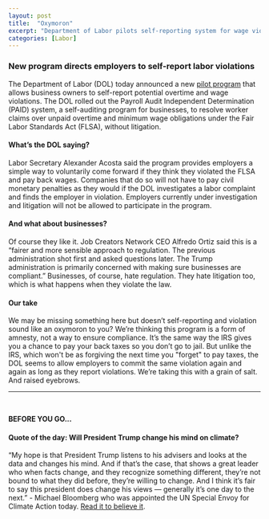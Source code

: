 ```yaml
---
layout: post
title:  "Oxymoron"
excerpt: "Department of Labor pilots self-reporting system for wage violations. Our quote of the day is from Michael Bloomberg on climate change and President Trump."
categories: [Labor]
---
```


### New program directs employers to self-report labor violations

The Department of Labor (DOL) today announced a new <a href="http://thehill.com/regulation/labor/377032-labor-department-launches-pilot-program-to-allow-businesses-to-self-report" target="_blank">pilot program</a> that allows business owners to self-report potential overtime and wage violations. The DOL rolled out the Payroll Audit Independent Determination (PAID) system, a self-auditing program for businesses, to resolve worker claims over unpaid overtime and minimum wage obligations under the Fair Labor Standards Act (FLSA), without litigation.

#### What’s the DOL saying?

Labor Secretary Alexander Acosta said the program provides employers a simple way to voluntarily come forward if they think they violated the FLSA and pay back wages. Companies that do so will not have to pay civil monetary penalties as they would if the DOL investigates a labor complaint and finds the employer in violation. Employers currently under investigation and litigation will not be allowed to participate in the program.

#### And what about businesses?

Of course they like it. Job Creators Network CEO Alfredo Ortiz said this is a “fairer and more sensible approach to regulation. The previous administration shot first and asked questions later. The Trump administration is primarily concerned with making sure businesses are compliant.” Businesses, of course, hate regulation. They hate litigation too, which is what happens when they violate the law.

#### Our take

We may be missing something here but doesn’t self-reporting and violation sound like an oxymoron to you? We’re thinking this program is a form of amnesty, not a way to ensure compliance. It’s the same way the IRS gives you a chance to pay your back taxes so you don’t go to jail. But unlike the IRS, which won't be as forgiving the next time you "forget" to pay taxes, the DOL seems to allow employers to commit the same violation again and again as long as they report violations. We’re taking this with a grain of salt. And raised eyebrows.

* * *
<br />

**BEFORE YOU GO...**

#### **Quote of the day: Will President Trump change his mind on climate?**

“My hope is that President Trump listens to his advisers and looks at the data and changes his mind. And if that’s the case, that shows a great leader who when facts change, and they recognize something different, they’re not bound to what they did before, they’re willing to change. And I think it’s fair to say this president does change his views — generally it’s one day to the next.” - Michael Bloomberg who was appointed the UN Special Envoy for Climate Action today. <a href="https://www.washingtonpost.com/world/the_americas/un-chief-appoints-bloomberg-as-envoy-for-climate-action/2018/03/05/94818f4c-20a9-11e8-946c-9420060cb7bd_story.html?utm_term=.3db2eb2149f4" target="_blank">Read it to believe it</a>.  
